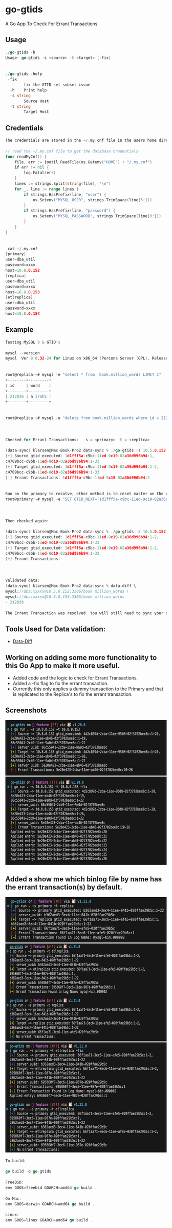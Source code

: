 # go-gtids
A Go App To Check For Errant Transactions

## Usage
```Go
./go-gtids -h
Usage: go-gtids -s <source> -t <target> [-fix]


./go-gtids -help
 -fix
        fix the GTID set subset issue
  -h    Print help
  -s string
        Source Host
  -t string
        Target Host

```



## Credentials
```Go
The credentials are stored in the ~/.my.cnf file in the users home directory and are read by the app.

// read the ~/.my.cnf file to get the database credentials
func readMyCnf() {
	file, err := ioutil.ReadFile(os.Getenv("HOME") + "/.my.cnf")
	if err != nil {
		log.Fatal(err)
	}
	lines := strings.Split(string(file), "\n")
	for _, line := range lines {
		if strings.HasPrefix(line, "user") {
			os.Setenv("MYSQL_USER", strings.TrimSpace(line[5:]))
		}
		if strings.HasPrefix(line, "password") {
			os.Setenv("MYSQL_PASSWORD", strings.TrimSpace(line[9:]))
		}
	}
}


 cat ~/.my.cnf
[primary]
user=dba_util
password=xxxx
host=10.8.0.152
[replica]
user=dba_util
password=xxxx
host=10.8.0.153
[etlreplica]
user=dba_util
password=xxxx
host=10.8.0.154

```


## Example
```Go
Testing MySQL 8 & GTID's

mysql --version
mysql  Ver 8.0.32-24 for Linux on x86_64 (Percona Server (GPL), Release '24', Revision 'e5c6e9d2')


root@replica:~# mysql -e "select * from  book.million_words LIMIT 1"
+--------+---------+
| id     | word    |
+--------+---------+
| 212036 | a'irahS |
+--------+---------+


root@replica:~# mysql -e "delete from book.million_words where id = 212036 limit 1"



Checked for Errant Transactions:  -s = <primary> -t = <replica>

(data-sync) klarsen@Mac-Book-Pro2 data-sync % ./go-gtids -s 10.5.0.152 -t 10.5.0.153
[+] Source gtid_executed: 1d1fff5a-c9bc-11ed-9c19-02a36d996b94:1,
c4709bcc-c9bb-11ed-8d19-02a36d996b94:1-33
[+] Target gtid_executed: 1d1fff5a-c9bc-11ed-9c19-02a36d996b94:1-2,
c4709bcc-c9bb-11ed-8d19-02a36d996b94:1-33
[-] Errant Transactions: 1d1fff5a-c9bc-11ed-9c19-02a36d996b94:2


Ran on the primary to resolve; other method is to reset master on the replica:
root@primary:~# mysql -e "SET GTID_NEXT='1d1fff5a-c9bc-11ed-9c19-02a36d996b94:2';BEGIN; COMMIT;SET GTID_NEXT='AUTOMATIC'"



Then checked again:

(data-sync) klarsen@Mac-Book-Pro2 data-sync % ./go-gtids -s 10.5.0.152 -t 10.5.0.153
[+] Source gtid_executed: 1d1fff5a-c9bc-11ed-9c19-02a36d996b94:1-2,
c4709bcc-c9bb-11ed-8d19-02a36d996b94:1-33
[+] Target gtid_executed: 1d1fff5a-c9bc-11ed-9c19-02a36d996b94:1-2,
c4709bcc-c9bb-11ed-8d19-02a36d996b94:1-33
[+] Errant Transactions: 



Validated data:
(data-sync) klarsen@Mac-Book-Pro2 data-sync % data-diff \
mysql://dba:xxxxx@10.5.0.152:3306/book million_words \
mysql://dba:xxxxx@10.5.0.153:3306/book million_words
- 212036

The Errant Transaction was resolved. You will still need to sync your data.
```

## Tools Used for Data validation:
- [Data-Diff](https://github.com/datafold/data-diff)




## Working on adding some more functionality to this Go App to make it more useful.
- Added code and the logic to check for Errant Transactions.
- Added a -fix flag to fix the errant transaction.
- Currently this only applies a dummy transaction to the Primary and that is replicated to the Replica's to fix the errant transaction.




## Screenshots

<img src="screenshots/Check_GTIDs.png" width="619" height="173" />











<img src="screenshots/Fix_GTIDs.png" width="634" height="275" />




## Added a show me which binlog file by name has the errant transaction(s) by default.

<img src="screenshots/Gtids_binlog.png" width="575" height="142" />








<img src="screenshots/Gtids_check_binlog.png" width="673" height="305" />








<img src="screenshots/Gtids_fix_check.png" width="614" height="343" />



```Go
To build:

go build -o go-gtids

FreeBSD:
env GOOS=freebsd GOARCH=amd64 go build .

On Mac:
env GOOS=darwin GOARCH=amd64 go build .

Linux:
env GOOS=linux GOARCH=amd64 go build .
```